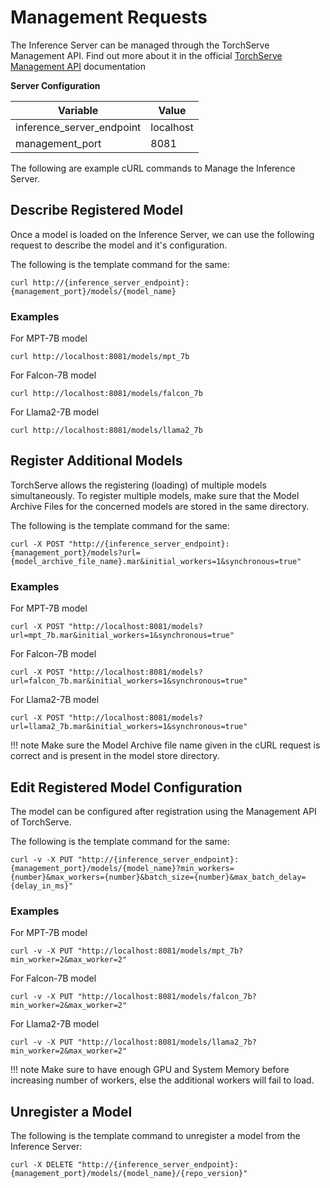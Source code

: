 # Management Requests
The Inference Server can be managed through the TorchServe Management API. Find out more about it in the official [TorchServe Management API](https://pytorch.org/serve/management_api.html) documentation

**Server Configuration**

| Variable | Value |
| --- | --- |
| inference_server_endpoint | localhost |
| management_port | 8081 |

The following are example cURL commands to Manage the Inference Server.

## Describe Registered Model
Once a model is loaded on the Inference Server, we can use the following request to describe the model and it's configuration.

The following is the template command for the same:
```
curl http://{inference_server_endpoint}:{management_port}/models/{model_name}
```

### Examples 
For MPT-7B model
```
curl http://localhost:8081/models/mpt_7b
```
For Falcon-7B model
```
curl http://localhost:8081/models/falcon_7b
```
For Llama2-7B model
```
curl http://localhost:8081/models/llama2_7b
```

## Register Additional Models
TorchServe allows the registering (loading) of multiple models simultaneously. To register multiple models, make sure that the Model Archive Files for the concerned models are stored in the same directory.

The following is the template command for the same:
```
curl -X POST "http://{inference_server_endpoint}:{management_port}/models?url={model_archive_file_name}.mar&initial_workers=1&synchronous=true"
```

### Examples 
For MPT-7B model
```
curl -X POST "http://localhost:8081/models?url=mpt_7b.mar&initial_workers=1&synchronous=true"
```
For Falcon-7B model
```
curl -X POST "http://localhost:8081/models?url=falcon_7b.mar&initial_workers=1&synchronous=true"
```
For Llama2-7B model
```
curl -X POST "http://localhost:8081/models?url=llama2_7b.mar&initial_workers=1&synchronous=true"
```
!!! note
    Make sure the Model Archive file name given in the cURL request is correct and is present in the model store directory.

## Edit Registered Model Configuration
The model can be configured after registration using the Management API of TorchServe. 

The following is the template command for the same:
```
curl -v -X PUT "http://{inference_server_endpoint}:{management_port}/models/{model_name}?min_workers={number}&max_workers={number}&batch_size={number}&max_batch_delay={delay_in_ms}"
```

### Examples 
For MPT-7B model
```
curl -v -X PUT "http://localhost:8081/models/mpt_7b?min_worker=2&max_worker=2"
```
For Falcon-7B model
```
curl -v -X PUT "http://localhost:8081/models/falcon_7b?min_worker=2&max_worker=2"
```
For Llama2-7B model
```
curl -v -X PUT "http://localhost:8081/models/llama2_7b?min_worker=2&max_worker=2"
```
!!! note
    Make sure to have enough GPU and System Memory before increasing number of workers, else the additional workers will fail to load.

## Unregister a Model
The following is the template command to unregister a model from the Inference Server:
```
curl -X DELETE "http://{inference_server_endpoint}:{management_port}/models/{model_name}/{repo_version}"
```
